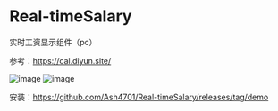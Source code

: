 # Real-timeSalary
实时工资显示组件（pc）

参考：https://cal.diyun.site/

![image](https://github.com/user-attachments/assets/a47212f4-9ea1-4e79-911c-da18c23d9398)
![image](https://github.com/user-attachments/assets/967f4be8-199f-418f-a69f-e32bbcea55ad)

安装：https://github.com/Ash4701/Real-timeSalary/releases/tag/demo

